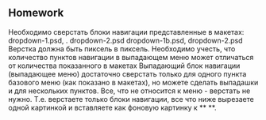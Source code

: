 ## Homework


Необходимо сверстать блоки навигации представленные в макетах:
dropdown-1.psd, . dropdown-2.psd
dropdown-1b.psd, dropdown-2.psd
Верстка должна быть пиксель в пиксель. Необходимо учесть, что количество пунктов
навигации в выпадающем меню может отличаться от количества показанного в
макетах
Выпадающий блок навигации (выпадающее меню) достаточно сверстать только для
одного пункта базового меню (как показано в макетах), но можете сделать выпадашки
и для нескольких пунктов.
Все, что не относится к меню - верстать не нужно. Т.е. верстаете только блоки
навигации, все что ниже вырезаете одной картинкой и вставляете как фоновую
картинку к ** <body>**.
